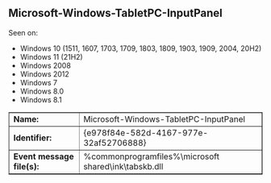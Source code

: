 ## Microsoft-Windows-TabletPC-InputPanel

Seen on:
* Windows 10 (1511, 1607, 1703, 1709, 1803, 1809, 1903, 1909, 2004, 20H2)
* Windows 11 (21H2)
* Windows 2008
* Windows 2012
* Windows 7
* Windows 8.0
* Windows 8.1

<table border="1" class="docutils">
  <tbody>
    <tr>
      <td><b>Name:</b></td>
      <td>Microsoft-Windows-TabletPC-InputPanel</td>
    </tr>
    <tr>
      <td><b>Identifier:</b></td>
      <td>{e978f84e-582d-4167-977e-32af52706888}</td>
    </tr>
    <tr>
      <td><b>Event message file(s):</b></td>
      <td>%commonprogramfiles%\microsoft shared\ink\tabskb.dll</td>
    </tr>
  </tbody>
</table>

&nbsp;

